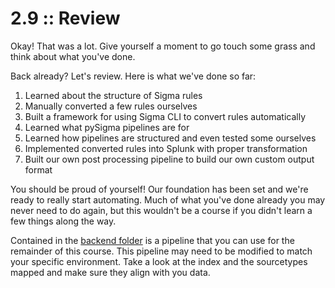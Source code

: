 # 2.9 :: Review

Okay! That was a lot. Give yourself a moment to go touch some grass and think about what you've done.

Back already? Let's review. Here is what we've done so far:

1. Learned about the structure of Sigma rules
2. Manually converted a few rules ourselves
3. Built a framework for using Sigma CLI to convert rules automatically
4. Learned what pySigma pipelines are for
5. Learned how pipelines are structured and even tested some ourselves
6. Implemented converted rules into Splunk with proper transformation
7. Built our own post processing pipeline to build our own custom output format

You should be proud of yourself! Our foundation has been set and we're ready to really start automating. Much of what you've done already you may never need to do again, but this wouldn't be a course if you didn't learn a few things along the way.

Contained in the [backend folder](https://github.com/The-Taggart-Institute/detection-with-sigma/tree/main/backend) is a pipeline that you can use for the remainder of this course. This pipeline may need to be modified to match your specific environment. Take a look at the index and the sourcetypes mapped and make sure they align with you data.
